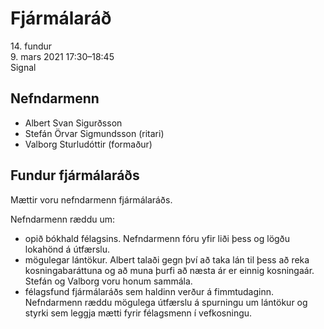 # Fjármálaráð

14\. fundur  
9\. mars 2021 17:30–18:45  
Signal

## Nefndarmenn

* Albert Svan Sigurðsson
* Stefán Örvar Sigmundsson (ritari)
* Valborg Sturludóttir (formaður)

## Fundur fjármálaráðs

Mættir voru nefndarmenn fjármálaráðs.

Nefndarmenn ræddu um:

* opið bókhald félagsins. Nefndarmenn fóru yfir liði þess og lögðu lokahönd á útfærslu.
* mögulegar lántökur. Albert talaði gegn því að taka lán til þess að reka kosningabaráttuna og að muna þurfi að næsta ár er einnig kosningaár. Stefán og Valborg voru honum sammála.
* félagsfund fjármálaráðs sem haldinn verður á fimmtudaginn. Nefndarmenn ræddu mögulega útfærslu á spurningu um lántökur og styrki sem leggja mætti fyrir félagsmenn í vefkosningu.